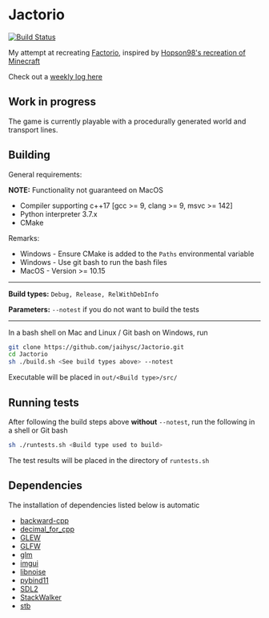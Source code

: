 # Jactorio

[![Build Status](https://dev.azure.com/jaihysc/Jactorio/_apis/build/status/jaihysc.Jactorio?branchName=master)](https://dev.azure.com/jaihysc/Jactorio/_build/latest?definitionId=1&branchName=master)

My attempt at recreating [Factorio](https://factorio.com), inspired by [Hopson98's recreation of Minecraft](https://github.com/Hopson97/MineCraft-One-Week-Challenge)

Check out a [weekly log here](https://github.com/jaihysc/Jactorio/wiki/Devlog)

## Work in progress

The game is currently playable with a procedurally generated world and transport lines.

## Building

General requirements:

**NOTE:** Functionality not guaranteed on MacOS

* Compiler supporting c++17 [gcc >= 9, clang >= 9, msvc >= 142]
* Python interpreter 3.7.x
* CMake

Remarks:
 * Windows - Ensure CMake is added to the `Paths` environmental variable
 * Windows - Use git bash to run the bash files
 * MacOS - Version >= 10.15
 
---

**Build types:** `Debug, Release, RelWithDebInfo`

**Parameters:** `--notest` if you do not want to build the tests

---

In a bash shell on Mac and Linux / Git bash on Windows, run

```bash
git clone https://github.com/jaihysc/Jactorio.git
cd Jactorio
sh ./build.sh <See build types above> --notest
```

Executable will be placed in `out/<Build type>/src/`

## Running tests

After following the build steps above **without** `--notest`, run the following in a shell or Git bash

```bash
sh ./runtests.sh <Build type used to build>
```

The test results will be placed in the directory of `runtests.sh`

## Dependencies

The installation of dependencies listed below is automatic

* [backward-cpp](https://github.com/bombela/backward-cpp)
* [decimal_for_cpp](https://github.com/vpiotr/decimal_for_cpp)
* [GLEW](http://glew.sourceforge.net/)
* [GLFW](https://www.glfw.org/)
* [glm](https://github.com/g-truc/glm)
* [imgui](https://github.com/ocornut/imgui)
* [libnoise](https://github.com/jaihysc/libnoise)
* [pybind11](https://github.com/pybind/pybind11)
* [SDL2](https://github.com/spurious/SDL-mirror)
* [StackWalker](https://github.com/JochenKalmbach/StackWalker)
* [stb](https://github.com/nothings/stb)

